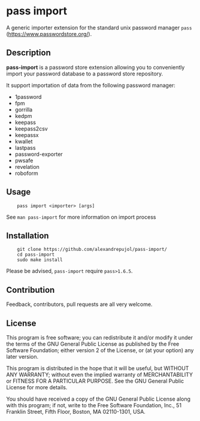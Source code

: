 # pass import

A generic importer extension for the standard unix password manager `pass`
(https://www.passwordstore.org/).


## Description
**pass-import** is a password store extension allowing you to conveniently
import your password database to a password store repository.

It support importation of data from the following password manager:
* 1password
* fpm
* gorrilla
* kedpm
* keepass
* keepass2csv
* keepassx
* kwallet
* lastpass
* password-exporter
* pwsafe
* revelation
* roboform


## Usage

		pass import <importer> [args]

See `man pass-import` for more information on import process


## Installation

		git clone https://github.com/alexandrepujol/pass-import/
		cd pass-import
		sudo make install


Please be advised, `pass-import` require `pass>1.6.5`.


## Contribution
Feedback, contributors, pull requests are all very welcome.


## License

This program is free software; you can redistribute it and/or
modify it under the terms of the GNU General Public License
as published by the Free Software Foundation; either version 2
of the License, or (at your option) any later version.

This program is distributed in the hope that it will be useful,
but WITHOUT ANY WARRANTY; without even the implied warranty of
MERCHANTABILITY or FITNESS FOR A PARTICULAR PURPOSE.  See the
GNU General Public License for more details.

You should have received a copy of the GNU General Public License
along with this program; if not, write to the Free Software
Foundation, Inc., 51 Franklin Street, Fifth Floor, Boston, MA  02110-1301, USA.

